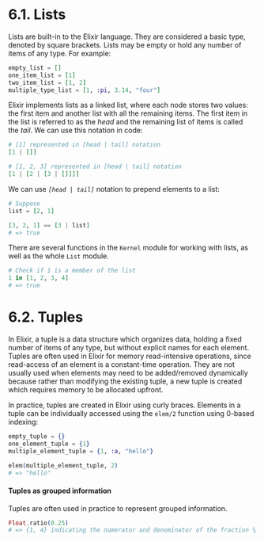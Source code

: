 # 6.1. Lists

Lists are built-in to the Elixir language. They are considered a basic type, denoted by square brackets. Lists may be empty or hold any number of items of any type. For example:
```elixir
empty_list = []
one_item_list = [1]
two_item_list = [1, 2]
multiple_type_list = [1, :pi, 3.14, "four"]
```

Elixir implements lists as a linked list, where each node stores two values: the first item and another list with all the remaining items. The first item in the list is referred to as the _head_ and the remaining list of items is called the _tail_. We can use this notation in code:
```elixir
# [1] represented in [head | tail] notation
[1 | []]

# [1, 2, 3] represented in [head | tail] notation
[1 | [2 | [3 | []]]]
```

We can use _`[head | tail]`_ notation to prepend elements to a list:
```elixir
# Suppose
list = [2, 1]

[3, 2, 1] == [3 | list]
# => true
```

There are several functions in the `Kernel` module for working with lists, as well as the whole `List` module.
```elixir
# Check if 1 is a member of the list
1 in [1, 2, 3, 4]
# => true
```
# 6.2. Tuples
In Elixir, a tuple is a data structure which organizes data, holding a fixed number of items of any type, but without explicit names for each element. Tuples are often used in Elixir for memory read-intensive operations, since read-access of an element is a constant-time operation. They are not usually used when elements may need to be added/removed dynamically because rather than modifying the existing tuple, a new tuple is created which requires memory to be allocated upfront.

In practice, tuples are created in Elixir using curly braces. Elements in a tuple can be individually accessed using the `elem/2` function using 0-based indexing:
```elixir
empty_tuple = {}
one_element_tuple = {1}
multiple_element_tuple = {1, :a, "hello"}

elem(multiple_element_tuple, 2)
# => "hello"
```

#### Tuples as grouped information
Tuples are often used in practice to represent grouped information.
```elixir
Float.ratio(0.25)
# => {1, 4} indicating the numerator and denominator of the fraction ¼
```